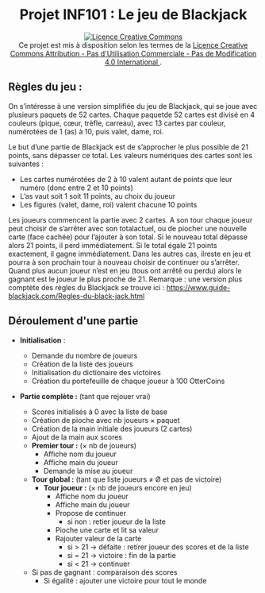 <div align="center">
 <h1>
    Projet INF101 : Le jeu de Blackjack
  </h1>
  <a rel="license" href="https://creativecommons.org/licenses/by-nc-sa/4.0/deed.fr">
    <img alt="Licence Creative Commons" style="border-width:0;" src="https://i.creativecommons.org/l/by-nc-nd/4.0/88x31.png" />
  </a> <br />
  Ce projet est mis à disposition selon les termes de la <a rel="license" href="http://creativecommons.org/licenses/by-nc-nd/4.0/deed.fr">
    Licence Creative Commons Attribution - Pas d&#39;Utilisation Commerciale - Pas de Modification 4.0 International
  </a>.
</div>


## Règles du jeu :
On s’intéresse à une version simplifiée du jeu de Blackjack, qui se joue avec plusieurs paquets de 52 cartes. Chaque paquetde 52 cartes est divisé en 4 couleurs (pique, cœur, trèfle, carreau), avec 13 cartes par couleur, numérotées de 1 (as) à 10, puis valet, dame, roi.

Le but d’une partie de Blackjack est de s’approcher le plus possible de 21 points, sans dépasser ce total. Les valeurs numériques des cartes sont les suivantes :

- Les cartes numérotées de 2 à 10 valent autant de points que leur numéro (donc entre 2 et 10 points)
- L’as vaut soit 1 soit 11 points, au choix du joueur
- Les figures (valet, dame, roi) valent chacune 10 points

Les joueurs commencent la partie avec 2 cartes. A son tour chaque joueur peut choisir de s’arrêter avec son totalactuel, ou de piocher une nouvelle carte (face cachée) pour l’ajouter à son total. Si le nouveau total dépasse alors 21 points, il perd immédiatement. Si le total égale 21 points exactement, il gagne immédiatement. Dans les autres cas, ilreste en jeu et pourra à son prochain tour à nouveau choisir de continuer ou s’arrêter. Quand plus aucun joueur n’est en jeu (tous ont arrêté ou perdu) alors le gagnant est le joueur le plus proche de 21. Remarque : une version plus comptète des règles du Blackjack se trouve ici : https://www.guide-blackjack.com/Regles-du-black-jack.html

## Déroulement d'une partie
- **Initialisation** :
  - Demande du nombre de joueurs
  - Création de la liste des joueurs
  - Initialisation du dictionaire des victoires
  - Création du portefeuille de chaque joueur à 100 OtterCoins


- **Partie complète :** (tant que rejouer vrai)
  - Scores initialisés à 0 avec la liste de base 
  - Création de pioche avec nb joueurs × paquet
  - Création de la main initiale des joueurs (2 cartes)
  - Ajout de la main aux scores
  - **Premier tour :** (× nb de joueurs)
    - Affiche nom du joueur
    - Affiche main du joueur
    - Demande la mise au joueur
  - **Tour global :** (tant que liste joueurs ≠ Ø et pas de victoire)
    - **Tour joueur :** (× nb de joueurs encore en jeu)
      - Affiche nom du joueur
      - Affiche main du joueur
      - Propose de continuer
        - si non : retier joueur de la liste
      - Pioche une carte et lit sa valeur
      - Rajouter valeur de la carte
        - si > 21 → défaite : retirer joueur des scores et de la liste
        - si = 21 → victoire : fin de la partie
        - si < 21 → continuer
  - Si pas de gagnant : comparaison des scores
    - Si égalité : ajouter une victoire pour tout le monde